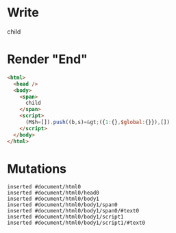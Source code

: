 # Write
  <span>child</span><script>(M$h=[]).push((b,s)=>({1:{},$global:{}}),[])</script>


# Render "End"
```html
<html>
  <head />
  <body>
    <span>
      child
    </span>
    <script>
      (M$h=[]).push((b,s)=&gt;({1:{},$global:{}}),[])
    </script>
  </body>
</html>
```

# Mutations
```
inserted #document/html0
inserted #document/html0/head0
inserted #document/html0/body1
inserted #document/html0/body1/span0
inserted #document/html0/body1/span0/#text0
inserted #document/html0/body1/script1
inserted #document/html0/body1/script1/#text0
```